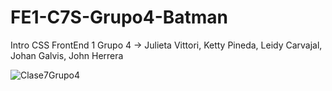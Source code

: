# FE1-C7S-Grupo4-Batman
Intro CSS
FrontEnd 1
Grupo 4 -> Julieta Vittori, Ketty Pineda, Leidy Carvajal, Johan Galvis, John Herrera

![Clase7Grupo4](https://user-images.githubusercontent.com/52834318/122115917-9291c480-cdea-11eb-969a-816def223a22.png)
